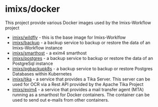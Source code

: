 # imixs/docker

This project provide various Docker images used by the Imixs-Workflow project


* [imixs/wildfly](wildfly/README.md) - this is the base image for Imixs-Worklfow
* [imixs/backup](backup/README.md) - a backup service to backup or restore the data of an Imixs-Workflow instance
* [imixs/smarthost](exim4/README.md) - a exim4 smarthost
* [imixs/postgres](postgres/README.md) - a backup service to backup or restore the data of an PostgreSql instance
* [imixs/pgbackupk8s](pgbackupk8s/README.md) - a backup service to backup or restore Postgres Databases within Kubernetes
* [imixs/tika](tika/README.md) - a service that provides a Tika Server. This server can be used for OCR via a Rest API provided by the Apache Tika Project
* [imixs/exim4](exim4/README.md) - a service that provides a mail transfer agent (MTA) running as a smarthost for Docker containers. The container can be used to send out e-mails from other containers.
